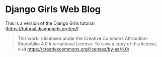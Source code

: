 # Django Girls Web Blog 

This is a version of the Django Girls tutorial (https://tutorial.djangogirls.org/en/)

> This work is licensed under the Creative Commons Attribution-ShareAlike 4.0 International License. To view a copy of this license, visit https://creativecommons.org/licenses/by-sa/4.0/


